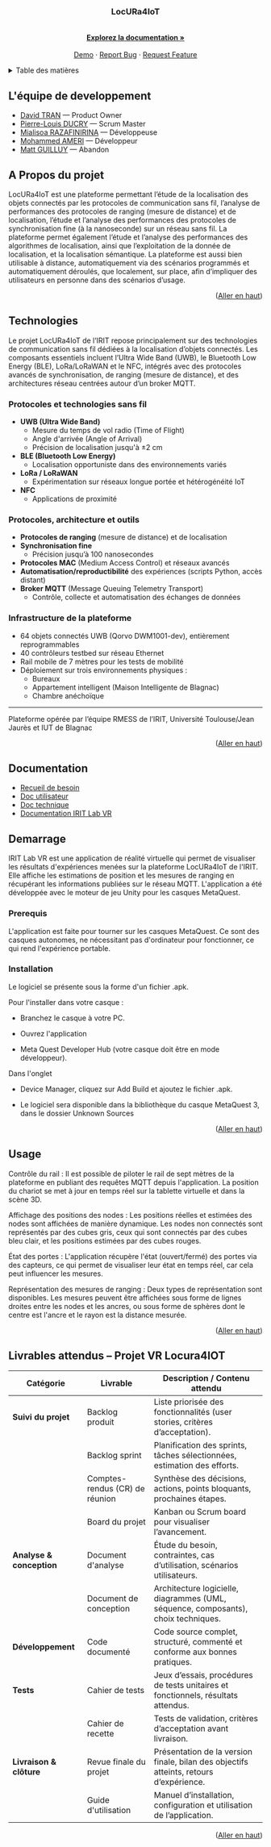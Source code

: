 
<a id="readme-top"></a>

<!-- https://www.swisstransfer.com/d/8db686fe-6a49-4744-8099-572cc8e57520 -->

<!-- PROJECT LOGO -->
<br />
<div align="center">
  <a href="https://github.com/MASTTTTT/SAE-5-01-LocURa4IoT-2025-2026.git">
          
  </a>

<h3 align="center">LocURa4IoT</h3>

  <p align="center">
    <br />
    <a href="https://github.com/MASTTTTT/SAE-5-01-LocURa4IoT-2025-2026.git"><strong>Explorez la documentation »</strong></a>
    <br />
    <br />
    <a href="https://github.com/github_username/repo_name">Demo</a>
    &middot;
    <a href="https://github.com/github_username/repo_name/issues/new?labels=bug&template=bug-report---.md">Report Bug</a>
    &middot;
    <a href="https://github.com/github_username/repo_name/issues/new?labels=enhancement&template=feature-request---.md">Request Feature</a>
  </p>
</div>



<!-- TABLE OF CONTENTS -->
<details>
  <summary>Table des matières</summary>
  <ol>
    <li>
      <a href="#a-propos-du-projet">À Propos du projet</a>
      <ul>
        <li><a href="#technologies">Technologies</a></li>
      </ul>
    </li>
    <li>
      <a href="#demarrage">Démarrage</a>
      <ul>
        <li><a href="#prerequis">Prérequis</a></li>
        <li><a href="#installation">Installation</a></li>
      </ul>
    </li>
    <li><a href="#usage">Usage</a></li>
    <li><a href="#roadmap">Roadmap</a></li>
  </ol>
</details>



<!-- ABOUT THE PROJECT -->
## L'équipe de developpement

- [David TRAN](https://github.com/DavidTRANMinhAnh) — Product Owner  
- [Pierre-Louis DUCRY](https://github.com/Ducry-PL) — Scrum Master  
- [Mialisoa RAZAFINIRINA](https://github.com/Mialiso) — Développeuse  
- [Mohammed AMERI](https://github.com/AchrafAmeri/) — Développeur  
- [Matt GUILLUY](https://github.com/MASTTTTT) — Abandon  


## A Propos du projet

LocURa4IoT est une plateforme permettant l’étude de la localisation des objets connectés par les protocoles de communication sans fil, l’analyse de performances des protocoles de ranging (mesure de distance) et de localisation, l’étude et l’analyse des performances des protocoles de synchronisation fine (à la nanoseconde) sur un réseau sans fil. La plateforme permet également l’étude et l’analyse des performances des algorithmes de localisation, ainsi que l’exploitation de la donnée de localisation, et la localisation sémantique. La plateforme est aussi bien utilisable à distance, automatiquement via des scénarios programmés et automatiquement déroulés, que localement, sur place, afin d’impliquer des utilisateurs en personne dans des scénarios d’usage.



<p align="right">(<a href="#readme-top">Aller en haut</a>)</p>



## Technologies 

Le projet LocURa4IoT de l’IRIT repose principalement sur des technologies de communication sans fil dédiées à la localisation d’objets connectés. Les composants essentiels incluent l’Ultra Wide Band (UWB), le Bluetooth Low Energy (BLE), LoRa/LoRaWAN et le NFC, intégrés avec des protocoles avancés de synchronisation, de ranging (mesure de distance), et des architectures réseau centrées autour d’un broker MQTT.

### Protocoles et technologies sans fil

- **UWB (Ultra Wide Band)**
  - Mesure du temps de vol radio (Time of Flight)
  - Angle d'arrivée (Angle of Arrival)
  - Précision de localisation jusqu'à ±2 cm
- **BLE (Bluetooth Low Energy)**
  - Localisation opportuniste dans des environnements variés
- **LoRa / LoRaWAN**
  - Expérimentation sur réseaux longue portée et hétérogénéité IoT
- **NFC**
  - Applications de proximité

### Protocoles, architecture et outils

- **Protocoles de ranging** (mesure de distance) et de localisation
- **Synchronisation fine**
  - Précision jusqu’à 100 nanosecondes
- **Protocoles MAC** (Medium Access Control) et réseaux avancés
- **Automatisation/reproductibilité** des expériences (scripts Python, accès distant)
- **Broker MQTT** (Message Queuing Telemetry Transport)
  - Contrôle, collecte et automatisation des échanges de données

### Infrastructure de la plateforme

- 64 objets connectés UWB (Qorvo DWM1001-dev), entièrement reprogrammables
- 40 contrôleurs testbed sur réseau Ethernet
- Rail mobile de 7 mètres pour les tests de mobilité
- Déploiement sur trois environnements physiques :
  - Bureaux
  - Appartement intelligent (Maison Intelligente de Blagnac)
  - Chambre anéchoïque
---
Plateforme opérée par l’équipe RMESS de l’IRIT, Université Toulouse/Jean Jaurès et IUT de Blagnac


<p align="right">(<a href="#readme-top">Aller en haut</a>)</p>



<!-- GETTING STARTED -->
## Documentation
- [Recueil de besoin](https://github.com/AchrafAmeri/SAE-5-01-LocURa4IoT-2025-2026/blob/main/Doc/Recueil%20de%20besoin.pdf)  
- [Doc utilisateur](https://github.com/AchrafAmeri/SAE-5-01-LocURa4IoT-2025-2026/blob/main/Doc/DocUtilisateur.adoc)  
- [Doc technique](https://github.com/AchrafAmeri/SAE-5-01-LocURa4IoT-2025-2026/blob/main/Doc/DocTechnique.adoc)  
- [Documentation IRIT Lab VR](https://github.com/AchrafAmeri/SAE-5-01-LocURa4IoT-2025-2026/blob/main/Documentation%20IRIT%20Lab%20VR.pdf)  

## Demarrage

IRIT Lab VR est une application de réalité virtuelle qui permet de visualiser les résultats d'expériences menées sur la plateforme LocURa4IoT de l'IRIT. Elle affiche les estimations de position et les mesures de ranging en récupérant les informations publiées sur le réseau MQTT. L'application a été développée avec le moteur de jeu Unity pour les casques MetaQuest.

### Prerequis

L'application est faite pour tourner sur les casques MetaQuest. Ce sont des casques autonomes, ne nécessitant pas d'ordinateur pour fonctionner, ce qui rend l'expérience portable.

### Installation

Le logiciel se présente sous la forme d'un fichier .apk.

Pour l'installer dans votre casque :

- Branchez le casque à votre PC.

- Ouvrez l'application 

- Meta Quest Developer Hub (votre casque doit être en mode développeur).

Dans l'onglet 

- Device Manager, cliquez sur Add Build et ajoutez le fichier .apk.

- Le logiciel sera disponible dans la bibliothèque du casque MetaQuest 3, dans le dossier Unknown Sources

<p align="right">(<a href="#readme-top">Aller en haut</a>)</p>

<!-- USAGE EXAMPLES -->
## Usage

Contrôle du rail : Il est possible de piloter le rail de sept mètres de la plateforme en publiant des requêtes MQTT depuis l'application. La position du chariot se met à jour en temps réel sur la tablette virtuelle et dans la scène 3D.


Affichage des positions des nodes : Les positions réelles et estimées des nodes sont affichées de manière dynamique. Les nodes non connectés sont représentés par des cubes gris, ceux qui sont connectés par des cubes bleu clair, et les positions estimées par des cubes rouges.

État des portes : L'application récupère l'état (ouvert/fermé) des portes via des capteurs, ce qui permet de visualiser leur état en temps réel, car cela peut influencer les mesures.

Représentation des mesures de ranging : Deux types de représentation sont disponibles. Les mesures peuvent être affichées sous forme de lignes droites entre les nodes et les ancres, ou sous forme de sphères dont le centre est l'ancre et le rayon est la distance mesurée.


<p align="right">(<a href="#readme-top">Aller en haut</a>)</p>


<!-- ROADMAP -->
<!-- ## Roadmap


- [ ] Réaliser l'UI pour l'ajout dynamique

Afin d'avoir toutes les features et les [issues](https://github.com/MASTTTTT/SAE-5-01-LocURa4IoT-2025-2026/issues).

<p align="right">(<a href="#readme-top">Aller en haut</a>)</p> -->

## Livrables attendus – Projet VR Locura4IOT

| Catégorie | Livrable | Description / Contenu attendu |
|-----------|----------|--------------------------------|
| **Suivi du projet** | Backlog produit | Liste priorisée des fonctionnalités (user stories, critères d’acceptation). |
| | Backlog sprint | Planification des sprints, tâches sélectionnées, estimation des efforts. |
| | Comptes-rendus (CR) de réunion | Synthèse des décisions, actions, points bloquants, prochaines étapes. |
| | Board du projet | Kanban ou Scrum board pour visualiser l’avancement. |
| **Analyse & conception** | Document d'analyse | Étude du besoin, contraintes, cas d’utilisation, scénarios utilisateurs. |
| | Document de conception | Architecture logicielle, diagrammes (UML, séquence, composants), choix techniques. |
| **Développement** | Code documenté | Code source complet, structuré, commenté et conforme aux bonnes pratiques. |
| **Tests** | Cahier de tests | Jeux d’essais, procédures de tests unitaires et fonctionnels, résultats attendus. |
| | Cahier de recette | Tests de validation, critères d’acceptation avant livraison. |
| **Livraison & clôture** | Revue finale du projet | Présentation de la version finale, bilan des objectifs atteints, retours d’expérience. |
| | Guide d'utilisation | Manuel d’installation, configuration et utilisation de l’application. |


<!-- Sources -->
<!-- ## Sources

* []()
* []()
* []() -->

<p align="right">(<a href="#readme-top">Aller en haut</a>)</p>



